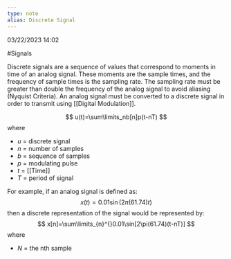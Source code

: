 ```yaml
---
type: note
alias: Discrete Signal
---
```

03/22/2023 14:02

  #Signals 

Discrete signals are a sequence of values that correspond to moments in time of an analog signal. These moments are the sample times, and the frequency of sample times is the sampling rate. The sampling rate must be greater than double the frequency of the analog signal to avoid aliasing (Nyquist Criteria). An analog signal must be converted to a discrete signal in order to transmit using [[Digital Modulation]].

$$
u(t)=\sum\limits_nb[n]p(t-nT)
$$
where
- $u$ = discrete signal
- $n$ = number of samples 
- $b$ = sequence of samples
- $p$ = modulating pulse
- $t$ = [[Time]]
- $T$ = period of signal

For example, if an analog signal is defined as:
$$
x(t)=0.01\sin(2\pi (61.74)t)
$$
then a discrete representation of the signal would be represented by:
$$
x[n]=\sum\limits_{n}^{}0.01\sin[2\pi(61.74)(t-nT)]
$$
where
- $N$ = the nth sample
